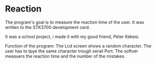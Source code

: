 # Reaction
The program's goal is to measure the reaction time of the user.
It was written to the STK3700 development card.

It was a school project, i made it with my good friend, Péter Kékesi.

Function of the program:
The Lcd screen shows a random character. The user has to tpye the same character trough serail Port. 
The softver measuers the reaction time and the number of the mistakes.

